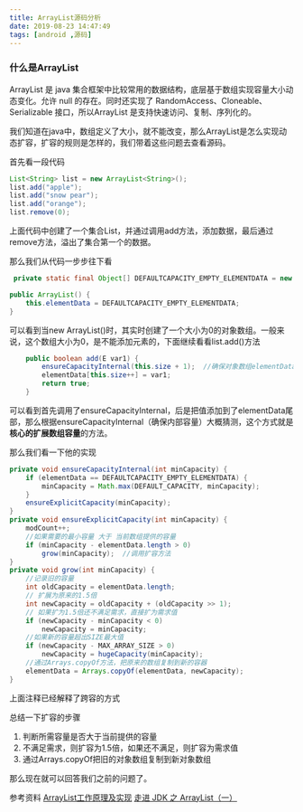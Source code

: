 ```yaml
---
title: ArrayList源码分析
date: 2019-08-23 14:47:49
tags: [android ,源码]
---
```


### 什么是ArrayList

ArrayList 是 java 集合框架中比较常用的数据结构，底层基于数组实现容量大小动态变化。允许 null 的存在。同时还实现了 RandomAccess、Cloneable、Serializable 接口，所以ArrayList 是支持快速访问、复制、序列化的。

我们知道在java中，数组定义了大小，就不能改变，那么ArrayList是怎么实现动态扩容，扩容的规则是怎样的，我们带着这些问题去查看源码。

首先看一段代码

```java
List<String> list = new ArrayList<String>();
list.add("apple");
list.add("snow pear");
list.add("orange");
list.remove(0);
```

上面代码中创建了一个集合List，并通过调用add方法，添加数据，最后通过remove方法，溢出了集合第一个的数据。

那么我们从代码一步步往下看

```java
 private static final Object[] DEFAULTCAPACITY_EMPTY_ELEMENTDATA = new Object[0];

public ArrayList() {
    this.elementData = DEFAULTCAPACITY_EMPTY_ELEMENTDATA;
}
```

可以看到当new ArrayList()时，其实时创建了一个大小为0的对象数组。一般来说，这个数组大小为0，是不能添加元素的，下面继续看看list.add()方法

```java
    public boolean add(E var1) {
        ensureCapacityInternal(this.size + 1);	//确保对象数组elementData有足够的容量，可以将新加入的元素e加进去
        elementData[this.size++] = var1;
        return true;
    }
```

可以看到首先调用了ensureCapacityInternal，后是把值添加到了elementData尾部，那么根据ensureCapacityInternal（确保内部容量）大概猜测，这个方式就是**核心的扩展数组容量**的方法。

那么我们看一下他的实现

```java
private void ensureCapacityInternal(int minCapacity) {
    if (elementData == DEFAULTCAPACITY_EMPTY_ELEMENTDATA) {
        minCapacity = Math.max(DEFAULT_CAPACITY, minCapacity);
    }
    ensureExplicitCapacity(minCapacity);
}
private void ensureExplicitCapacity(int minCapacity) {
    modCount++;
    //如果需要的最小容量 大于 当前数组提供的容量
    if (minCapacity - elementData.length > 0)
        grow(minCapacity);	//调用扩容方法
}
private void grow(int minCapacity) {
	//记录旧的容量
    int oldCapacity = elementData.length;
    // 扩展为原来的1.5倍
    int newCapacity = oldCapacity + (oldCapacity >> 1);
    // 如果扩为1.5倍还不满足需求，直接扩为需求值
    if (newCapacity - minCapacity < 0)
        newCapacity = minCapacity;
    //如果新的容量超出SIZE最大值
    if (newCapacity - MAX_ARRAY_SIZE > 0)
        newCapacity = hugeCapacity(minCapacity);
    //通过Arrays.copyOf方法，把原来的数组复制到新的容器
    elementData = Arrays.copyOf(elementData, newCapacity);
}
```
上面注释已经解释了跨容的方式  

总结一下扩容的步骤
1. 判断所需容量是否大于当前提供的容量
2. 不满足需求，则扩容为1.5倍，如果还不满足，则扩容为需求值
3. 通过Arrays.copyOf把旧的对象数组复制到新对象数组

那么现在就可以回答我们之前的问题了。

参考资料
[ArrayList工作原理及实现](https://yikun.github.io/2015/04/04/Java-ArrayList%E5%B7%A5%E4%BD%9C%E5%8E%9F%E7%90%86%E5%8F%8A%E5%AE%9E%E7%8E%B0/)
[走进 JDK 之 ArrayList（一）](https://juejin.im/post/5cc070a2f265da037a3cee37)
